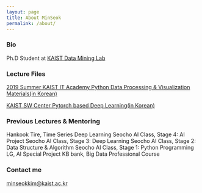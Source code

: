 ```yaml
---
layout: page
title: About MinSeok
permalink: /about/
---
```


### Bio
Ph.D Student at [KAIST Data Mining Lab](dm.kaist.ac.kr)

### Lecture Files
[2019 Summer KAIST IT Academy Python Data Processing & Visualization Materials(in Korean)](https://drive.google.com/drive/folders/1_HGgvZiRmDQ4pKs55S2TaFai2sAc5IXx?usp=sharing)

[KAIST SW Center Pytorch based Deep Learning(in Korean)](https://drive.google.com/drive/folders/1h4r8bUZkxyAYZwOqSc75mibD49ktpprx?usp=sharing)

### Previous Lectures & Mentoring

Hankook Tire, Time Series Deep Learning 
Seocho AI Class, Stage 4: AI Project
Seocho AI Class, Stage 3: Deep Learning
Seocho AI Class, Stage 2: Data Structure & Algorithm
Seocho AI Class, Stage 1: Python Programming
LG, AI Special Project 
KB bank, Big Data Professional Course


### Contact me

[minseokkim@kaist.ac.kr](mailto:minseokkim@kaist.ac.kr)
